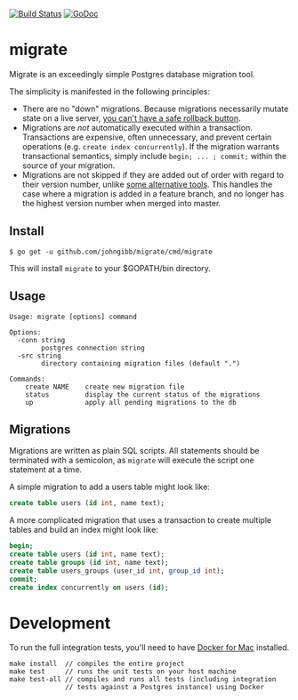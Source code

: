 [![Build Status](https://travis-ci.org/johngibb/migrate.svg?branch=master)](https://travis-ci.org/johngibb/migrate)
[![GoDoc](https://godoc.org/github.com/johngibb/migrate?status.svg)](https://godoc.org/github.com/johngibb/migrate)

# migrate

Migrate is an exceedingly simple Postgres database migration tool.

The simplicity is manifested in the following principles:

* There are no "down" migrations. Because migrations necessarily mutate
  state on a live server, [you can't have a safe rollback button](https://blog.skyliner.io/you-cant-have-a-rollback-button-83e914f420d9).
* Migrations are *not* automatically executed within a transaction.
  Transactions are expensive, often unnecessary, and prevent certain
  operations (e.g. `create index concurrently`). If the migration
  warrants transactional semantics, simply include `begin; ... ;
  commit;` within the source of your migration.
* Migrations are not skipped if they are added out of order with regard
  to their version number, unlike [some alternative tools](https://github.com/mattes/migrate/issues/237).
  This handles the case where a migration is added in a feature branch,
  and no longer has the highest version number when merged into master.

## Install

```
$ go get -u github.com/johngibb/migrate/cmd/migrate
```

This will install `migrate` to your $GOPATH/bin directory.

## Usage

```
Usage: migrate [options] command

Options:
  -conn string
        postgres connection string
  -src string
        directory containing migration files (default ".")

Commands:
    create NAME    create new migration file
    status         display the current status of the migrations
    up             apply all pending migrations to the db
```

## Migrations

Migrations are written as plain SQL scripts. All statements should be
terminated with a semicolon, as `migrate` will execute the script one
statement at a time.

A simple migration to add a users table might look like:

```sql
create table users (id int, name text);
```

A more complicated migration that uses a transaction to create multiple
tables and build an index might look like:

```sql
begin;
create table users (id int, name text);
create table groups (id int, name text);
create table users_groups (user_id int, group_id int);
commit;
create index concurrently on users (id);
```

# Development

To run the full integration tests, you'll need to have
[Docker for Mac](https://www.docker.com/docker-mac) installed.

```
make install  // compiles the entire project
make test     // runs the unit tests on your host machine
make test-all // compiles and runs all tests (including integration
              // tests against a Postgres instance) using Docker
```
